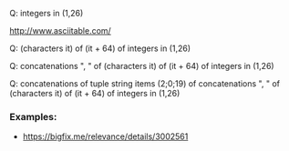
Q: integers in (1,26)

http://www.asciitable.com/

Q: (characters it) of (it + 64) of integers in (1,26)

Q: concatenations ", " of (characters it) of (it + 64) of integers in (1,26)

Q: concatenations of tuple string items (2;0;19) of concatenations ", " of (characters it) of (it + 64) of integers in (1,26)

### Examples:

- https://bigfix.me/relevance/details/3002561
